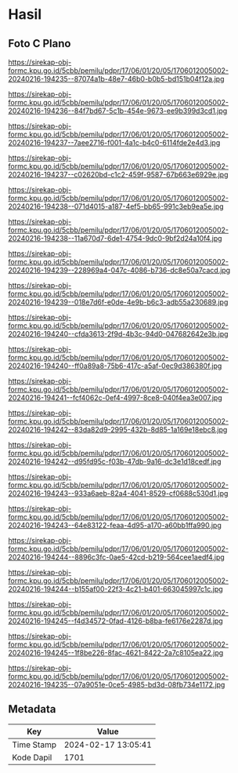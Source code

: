 # Hasil

## Foto C Plano

https://sirekap-obj-formc.kpu.go.id/5cbb/pemilu/pdpr/17/06/01/20/05/1706012005002-20240216-194235--87074a1b-48e7-46b0-b0b5-bd151b04f12a.jpg

https://sirekap-obj-formc.kpu.go.id/5cbb/pemilu/pdpr/17/06/01/20/05/1706012005002-20240216-194236--84f7bd67-5c1b-454e-9673-ee9b399d3cd1.jpg

https://sirekap-obj-formc.kpu.go.id/5cbb/pemilu/pdpr/17/06/01/20/05/1706012005002-20240216-194237--7aee2716-f001-4a1c-b4c0-6114fde2e4d3.jpg

https://sirekap-obj-formc.kpu.go.id/5cbb/pemilu/pdpr/17/06/01/20/05/1706012005002-20240216-194237--c02620bd-c1c2-459f-9587-67b663e6929e.jpg

https://sirekap-obj-formc.kpu.go.id/5cbb/pemilu/pdpr/17/06/01/20/05/1706012005002-20240216-194238--071d4015-a187-4ef5-bb65-991c3eb9ea5e.jpg

https://sirekap-obj-formc.kpu.go.id/5cbb/pemilu/pdpr/17/06/01/20/05/1706012005002-20240216-194238--11a670d7-6de1-4754-9dc0-9bf2d24a10f4.jpg

https://sirekap-obj-formc.kpu.go.id/5cbb/pemilu/pdpr/17/06/01/20/05/1706012005002-20240216-194239--228969a4-047c-4086-b736-dc8e50a7cacd.jpg

https://sirekap-obj-formc.kpu.go.id/5cbb/pemilu/pdpr/17/06/01/20/05/1706012005002-20240216-194239--018e7d6f-e0de-4e9b-b6c3-adb55a230689.jpg

https://sirekap-obj-formc.kpu.go.id/5cbb/pemilu/pdpr/17/06/01/20/05/1706012005002-20240216-194240--cfda3613-2f9d-4b3c-94d0-047682642e3b.jpg

https://sirekap-obj-formc.kpu.go.id/5cbb/pemilu/pdpr/17/06/01/20/05/1706012005002-20240216-194240--ff0a89a8-75b6-417c-a5af-0ec9d386380f.jpg

https://sirekap-obj-formc.kpu.go.id/5cbb/pemilu/pdpr/17/06/01/20/05/1706012005002-20240216-194241--fcf4062c-0ef4-4997-8ce8-040f4ea3e007.jpg

https://sirekap-obj-formc.kpu.go.id/5cbb/pemilu/pdpr/17/06/01/20/05/1706012005002-20240216-194242--83da82d9-2995-432b-8d85-1a169e18ebc8.jpg

https://sirekap-obj-formc.kpu.go.id/5cbb/pemilu/pdpr/17/06/01/20/05/1706012005002-20240216-194242--d95fd95c-f03b-47db-9a16-dc3e1d18cedf.jpg

https://sirekap-obj-formc.kpu.go.id/5cbb/pemilu/pdpr/17/06/01/20/05/1706012005002-20240216-194243--933a6aeb-82a4-4041-8529-cf0688c530d1.jpg

https://sirekap-obj-formc.kpu.go.id/5cbb/pemilu/pdpr/17/06/01/20/05/1706012005002-20240216-194243--64e83122-feaa-4d95-a170-a60bb1ffa990.jpg

https://sirekap-obj-formc.kpu.go.id/5cbb/pemilu/pdpr/17/06/01/20/05/1706012005002-20240216-194244--8896c3fc-0ae5-42cd-b219-564cee1aedf4.jpg

https://sirekap-obj-formc.kpu.go.id/5cbb/pemilu/pdpr/17/06/01/20/05/1706012005002-20240216-194244--b155af00-22f3-4c21-b401-663045997c1c.jpg

https://sirekap-obj-formc.kpu.go.id/5cbb/pemilu/pdpr/17/06/01/20/05/1706012005002-20240216-194245--f4d34572-0fad-4126-b8ba-fe6176e2287d.jpg

https://sirekap-obj-formc.kpu.go.id/5cbb/pemilu/pdpr/17/06/01/20/05/1706012005002-20240216-194245--1f8be226-8fac-4621-8422-2a7c8105ea22.jpg

https://sirekap-obj-formc.kpu.go.id/5cbb/pemilu/pdpr/17/06/01/20/05/1706012005002-20240216-194235--07a9051e-0ce5-4985-bd3d-08fb734e1172.jpg


## Metadata

| Key        | Value               |
| ---------- | ------------------- |
| Time Stamp | 2024-02-17 13:05:41 |
| Kode Dapil | 1701                |



